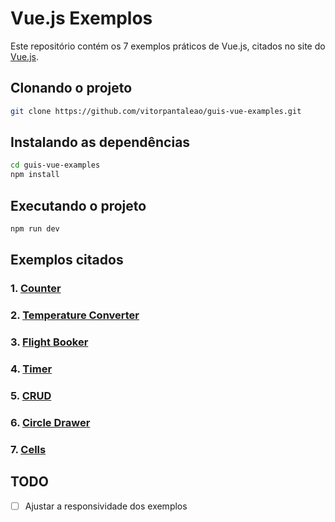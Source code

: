# Vue.js Exemplos

Este repositório contém os 7 exemplos práticos de Vue.js, citados no site do [Vue.js](https://vuejs.org/examples/#counter).

## Clonando o projeto

```bash
git clone https://github.com/vitorpantaleao/guis-vue-examples.git
```

## Instalando as dependências

```bash
cd guis-vue-examples
npm install
```

## Executando o projeto

```bash
npm run dev
```

## Exemplos citados

### 1. [Counter](https://vuejs.org/examples/#counter)
### 2. [Temperature Converter](https://vuejs.org/examples/#temperature-converter)
### 3. [Flight Booker](https://vuejs.org/examples/#flight-booker)
### 4. [Timer](https://vuejs.org/examples/#timer)
### 5. [CRUD](https://vuejs.org/examples/#crud)
### 6. [Circle Drawer](https://vuejs.org/examples/#circle-drawer)
### 7. [Cells](https://vuejs.org/examples/#cells)

## TODO

- [ ] Ajustar a responsividade dos exemplos